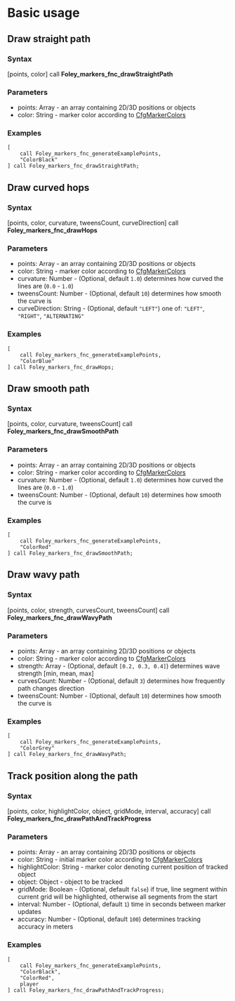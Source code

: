 # Basic usage

## Draw straight path

### Syntax

[points, color] call **Foley_markers_fnc_drawStraightPath**

### Parameters

* points: Array - an array containing 2D/3D positions or objects
* color: String - marker color according to [CfgMarkerColors](https://community.bistudio.com/wiki/Arma_3:_CfgMarkerColors)

### Examples

```sqf
[
    call Foley_markers_fnc_generateExamplePoints,
    "ColorBlack"
] call Foley_markers_fnc_drawStraightPath;
```

## Draw curved hops

### Syntax

[points, color, curvature, tweensCount, curveDirection] call **Foley_markers_fnc_drawHops**

### Parameters

* points: Array - an array containing 2D/3D positions or objects
* color: String - marker color according to [CfgMarkerColors](https://community.bistudio.com/wiki/Arma_3:_CfgMarkerColors)
* curvature: Number - (Optional, default `1.0`) determines how curved the lines are (`0.0` - `1.0`)
* tweensCount: Number - (Optional, default `10`) determines how smooth the curve is
* curveDirection: String - (Optional, default `"LEFT"`) one of: `"LEFT"`, `"RIGHT"`, `"ALTERNATING"`

### Examples

```sqf
[
	call Foley_markers_fnc_generateExamplePoints,
	"ColorBlue"
] call Foley_markers_fnc_drawHops; 
```

## Draw smooth path

### Syntax

[points, color, curvature, tweensCount] call **Foley_markers_fnc_drawSmoothPath**

### Parameters

* points: Array - an array containing 2D/3D positions or objects
* color: String - marker color according to [CfgMarkerColors](https://community.bistudio.com/wiki/Arma_3:_CfgMarkerColors)
* curvature: Number - (Optional, default `1.0`) determines how curved the lines are (`0.0` - `1.0`)
* tweensCount: Number - (Optional, default `10`) determines how smooth the curve is

### Examples

```sqf
[
	call Foley_markers_fnc_generateExamplePoints,
	"ColorRed"
] call Foley_markers_fnc_drawSmoothPath;
```

## Draw wavy path

### Syntax

[points, color, strength, curvesCount, tweensCount] call **Foley_markers_fnc_drawWavyPath**

### Parameters

* points: Array - an array containing 2D/3D positions or objects
* color: String - marker color according to [CfgMarkerColors](https://community.bistudio.com/wiki/Arma_3:_CfgMarkerColors)
* strength: Array - (Optional, default `[0.2, 0.3, 0.4]`) determines wave strength [min, mean, max]
* curvesCount: Number - (Optional, default `3`) determines how frequently path changes direction
* tweensCount: Number - (Optional, default `10`) determines how smooth the curve is

### Examples

```sqf
[
	call Foley_markers_fnc_generateExamplePoints,
	"ColorGrey"
] call Foley_markers_fnc_drawWavyPath;
```

## Track position along the path

### Syntax

[points, color, highlightColor, object, gridMode, interval, accuracy] call **Foley_markers_fnc_drawPathAndTrackProgress**

### Parameters

* points: Array - an array containing 2D/3D positions or objects
* color: String - initial marker color according to [CfgMarkerColors](https://community.bistudio.com/wiki/Arma_3:_CfgMarkerColors)
* highlightColor: String - marker color denoting current position of tracked object
* object: Object - object to be tracked
* gridMode: Boolean - (Optional, default `false`) if true, line segment within current grid will be highlighted, otherwise all segments from the start
* interval: Number - (Optional, default `1`) time in seconds between marker updates
* accuracy: Number - (Optional, default `100`) determines tracking accuracy in meters

### Examples

```sqf
[
	call Foley_markers_fnc_generateExamplePoints,
	"ColorBlack",
	"ColorRed",
	player
] call Foley_markers_fnc_drawPathAndTrackProgress;
```